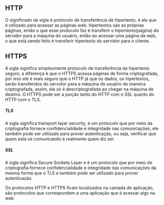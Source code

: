 
## HTTP
O significado da sigla é protocolo de transferência de hipertexto, é ele que é utilizado para acessar as páginas web. hipertextos são as próprias páginas, então o que esse protocolo faz é transferir o hipertexto(página) do servidor para a máquina do usuário, então ao acessar uma página da web, o que está sendo feito é transferir hipertexto do servidor para o cliente.


## HTTPS
A sigla significa simplesmente protocolo de transferência de hipertexto seguro, a diferença é que o HTTPS acessa páginas de forma criptografada, por isso ele é mais seguro que o HTTP já que os dados, os hipertextos, serão transferidos do servidor para a máquina do usuário de maneira criptografada, assim, ela só é descriptografada ao chegar na máquina de destino.
O HTTPS pode ser a junção tanto do HTTP com o SSL quanto do HTTP com o TLS.
##### TLS
A sigla significa transport layer security, é um protocolo que por meio da criptografia fornece confidencialidade e integridade nas comunicações, ele também pode ser utilizado para prover autenticação, ou seja, verificar que quem está se comunicando é realmente quem diz ser.

##### SSL
A sigla significa Secure Sockets Layer e é um protocolo que por meio de criptografia fornece confidencialidade e integridade nas comunicações da mesma forma que o TLS e também pode ser utilizado para prover autenticação.



Os protocolos HTTP e HTTPS ficam localizados na camada de aplicação, são protocolos que correspondem a uma aplicação que é acessar algo na web